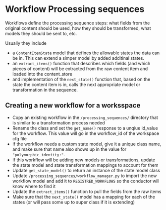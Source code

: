 # Workflow Processing sequences

Workflows define the processing sequence steps: what fields from the original content should be used, how they should be transformed, what models they should be sent to, etc.

Usually they include 
- a `ContentItemState` model that defines the allowable states the data can be in.  This can extend a simper model by added additinal states. 
- an `extract_items()` function that describes which fields (and which pieces of content) will be extracted from the raw content item and loaded into the content_store
- and implementation of the `next_state()` function that, based on the state the content item is in, calls the next appropriate model or transformation in the sequence. 


## Creating a new workflow for a worksspace

- Copy an existing workflow in the `/processing_sequences/` directory that is similar to a transformation process needed
- Rename the class and set the `get_name()` response to a unqiue id_value for the workflow. This value will go in the workflow_id of the workspace cfg file
- If the workflow needs a custom state model, give it a unique class name, and make sure that name also shows up in the value for `"polymorphic_identity:"`.  
- If this workflow will be adding new models or transformations, update the state model and state transformation mappings to account for them 
- Update `get_state_model()` to return an instance of the state model class
- Update `/processing_sequences/workflow_manager.py` to import the new workflow model and add it to `REGISTRED_WORKFLOWS` so the conductor will know where to find it
- Update the `extract_items()` function to pull the fields from the raw items
- Make sure that the `next_state()` model has a mapping for each of the states (or will pass some up to super class if it is extending)
